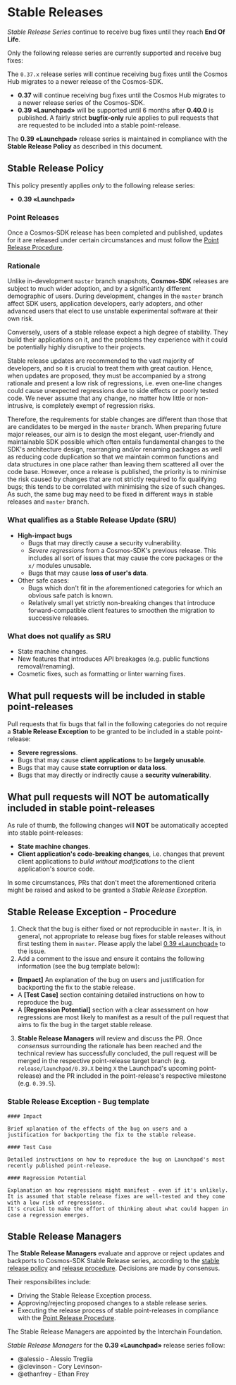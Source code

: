 # Stable Releases

*Stable Release Series* continue to receive bug fixes until they reach **End Of Life**.

Only the following release series are currently supported and receive bug fixes:

The `0.37.x` release series will continue receiving bug fixes until the Cosmos Hub
migrates to a newer release of the Cosmos-SDK.

* **0.37** will continue receiving bug fixes until the Cosmos Hub migrates to a newer release series of the Cosmos-SDK.
* **0.39 «Launchpad»** will be supported until 6 months after **0.40.0** is published. A fairly strict **bugfix-only** rule applies to pull requests that are requested to be included into a stable point-release.

The **0.39 «Launchpad»** release series is maintained in compliance with the **Stable Release Policy** as described in this document.

## Stable Release Policy

This policy presently applies *only* to the following release series:

* **0.39 «Launchpad»**

### Point Releases

Once a Cosmos-SDK release has been completed and published, updates for it are released under certain circumstances
and must follow the [Point Release Procedure](CONTRIBUTING.md).

### Rationale

Unlike in-development `master` branch snapshots, **Cosmos-SDK** releases are subject to much wider adoption,
and by a significantly different demographic of users. During development, changes in the `master` branch 
affect SDK users, application developers, early adopters, and other advanced users that elect to use
unstable experimental software at their own risk.

Conversely, users of a stable release expect a high degree of stability. They build their applications on it, and the
problems they experience with it could be potentially highly disruptive to their projects.

Stable release updates are recommended to the vast majority of developers, and so it is crucial to treat them
with great caution. Hence, when updates are proposed, they must be accompanied by a strong rationale and present
a low risk of regressions, i.e. even one-line changes could cause unexpected regressions due to side effects or
poorly tested code. We never assume that any change, no matter how little or non-intrusive, is completely exempt
of regression risks.

Therefore, the requirements for stable changes are different than those that are candidates to be merged in
the `master` branch. When preparing future major releases, our aim is to design the most elegant, user-friendly and
maintainable SDK possible which often entails fundamental changes to the SDK's architecture design, rearranging and/or
renaming packages as well as reducing code duplication so that we maintain common functions and data structures in one
place rather than leaving them scattered all over the code base. However, once a release is published, the
priority is to minimise the risk caused by changes that are not strictly required to fix qualifying bugs; this tends to
be correlated with minimising the size of such changes. As such, the same bug may need to be fixed in different
ways in stable releases and `master` branch.

### What qualifies as a Stable Release Update (SRU)

* **High-impact bugs**
  * Bugs that may directly cause a security vulnerability.
  * *Severe regressions* from a Cosmos-SDK's previous release. This includes all sort of issues
    that may cause the core packages or the `x/` modules unusable.
  * Bugs that may cause **loss of user's data**.
* Other safe cases:
  * Bugs which don't fit in the aforementioned categories for which an obvious safe patch is known.
  * Relatively small yet strictly non-breaking changes that introduce forward-compatible client
    features to smoothen the migration to successive releases.

### What does not qualify as SRU

* State machine changes.
* New features that introduces API breakages (e.g. public functions removal/renaming).
* Cosmetic fixes, such as formatting or linter warning fixes.

## What pull requests will be included in stable point-releases

Pull requests that fix bugs that fall in the following categories do not require a **Stable Release Exception** to be granted to be included in a stable point-release:

 * **Severe regressions**.
 * Bugs that may cause **client applications** to be **largely unusable**.
 * Bugs that may cause **state corruption or data loss**.
 * Bugs that may directly or indirectly cause a **security vulnerability**.

## What pull requests will NOT be automatically included in stable point-releases

As rule of thumb, the following changes will **NOT** be automatically accepted into stable point-releases:

 * **State machine changes**.
 * **Client application's code-breaking changes**, i.e. changes that prevent client applications to *build without modifications* to the client application's source code.
 
 In some circumstances, PRs that don't meet the aforementioned criteria might be raised and asked to be granted a *Stable Release Exception*.
 
## Stable Release Exception - Procedure

1. Check that the bug is either fixed or not reproducible in `master`. It is, in general, not appropriate to release bug fixes for stable releases without first testing them in `master`. Please apply the label [0.39 «Launchpad»](https://github.com/cosmos/osmosis-sdk/labels/0.39%20LTS%20%28Launchpad%29) to the issue.
2. Add a comment to the issue and ensure it contains the following information (see the bug template below):
 * **[Impact]** An explanation of the bug on users and justification for backporting the fix to the stable release.
 * A **[Test Case]** section containing detailed instructions on how to reproduce the bug.
 * A **[Regression Potential]** section with a clear assessment on how regressions are most likely to manifest as a result of the pull request that aims to fix the bug in the target stable release.
3. **Stable Release Managers** will review and discuss the PR. Once *consensus* surrounding the rationale has been reached and the technical review has successfully concluded, the pull request will be merged in the respective point-release target branch (e.g. `release/launchpad/0.39.X` being `X` the Launchpad's upcoming point-release) and the PR included in the point-release's respective milestone (e.g. `0.39.5`).

### Stable Release Exception - Bug template

```
#### Impact

Brief xplanation of the effects of the bug on users and a justification for backporting the fix to the stable release.

#### Test Case

Detailed instructions on how to reproduce the bug on Launchpad's most recently published point-release.

#### Regression Potential

Explanation on how regressions might manifest - even if it's unlikely.
It is assumed that stable release fixes are well-tested and they come with a low risk of regressions.
It's crucial to make the effort of thinking about what could happen in case a regression emerges.
```

## Stable Release Managers

The **Stable Release Managers** evaluate and approve or reject updates and backports to Cosmos-SDK Stable Release series,
according to the [stable release policy](#stable-release-policy) and [release procedure](#stable-release-exception-procedure).
Decisions are made by consensus.

Their responsibilites include:
 * Driving the Stable Release Exception process.
 * Approving/rejecting proposed changes to a stable release series.
 * Executing the release process of stable point-releases in compliance with the [Point Release Procedure](CONTRIBUTING.md).

The Stable Release Managers are appointed by the Interchain Foundation.

*Stable Release Managers* for the **0.39 «Launchpad»** release series follow:

* @alessio - Alessio Treglia
* @clevinson - Cory Levinson-
* @ethanfrey - Ethan Frey
